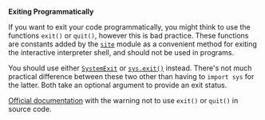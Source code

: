 **Exiting Programmatically**

If you want to exit your code programmatically, you might think to use the functions `exit()` or `quit()`, however this is bad practice. These functions are constants added by the [`site`](https://docs.python.org/3/library/site.html#module-site) module as a convenient method for exiting the interactive interpreter shell, and should not be used in programs.

You should use either [`SystemExit`](https://docs.python.org/3/library/exceptions.html#SystemExit) or [`sys.exit()`](https://docs.python.org/3/library/sys.html#sys.exit) instead.
There's not much practical difference between these two other than having to `import sys` for the latter. Both take an optional argument to provide an exit status.

[Official documentation](https://docs.python.org/3/library/constants.html#exit) with the warning not to use `exit()` or `quit()` in source code.